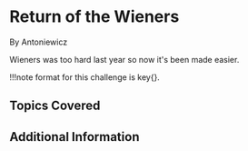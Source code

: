 # Return of the Wieners
By Antoniewicz


Wieners was too hard last year so now it's been made easier.

!!!note
    format for this challenge is key{}.

## Topics Covered

## Additional Information


